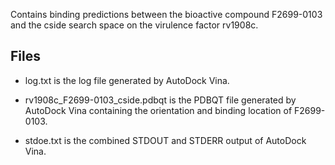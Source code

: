 Contains binding predictions between the bioactive compound F2699-0103 and the cside search space on the virulence factor rv1908c.

## Files

- log.txt is the log file generated by AutoDock Vina.

- rv1908c_F2699-0103_cside.pdbqt is the PDBQT file generated by AutoDock Vina containing the orientation and binding location of F2699-0103.

- stdoe.txt is the combined STDOUT and STDERR output of AutoDock Vina.

